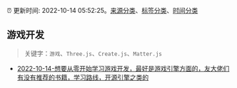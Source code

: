 :alarm_clock: 更新时间: 2022-10-14 05:52:25。[来源分类](../README.md)、[标签分类](../TAGS.md)、[时间分类](../TIMELINE.md)

## 游戏开发


> 关键字：`游戏`、`Three.js`、`Create.js`、`Matter.js`



- [2022-10-14-想要从零开始学习游戏开发，最好是游戏引擎方面的，友大佬们有没有推荐的书籍，学习路线，开源引擎之类的](https://www.v2ex.com/t/886907) 